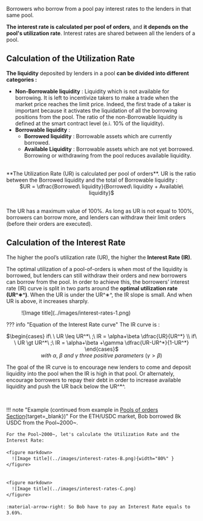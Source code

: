 Borrowers who borrow from a pool pay interest rates to the lenders in that same pool.

**The interest rate is calculated per pool of orders**, and **it depends on the pool's utilization rate**. Interest rates are shared between all the lenders of a pool.

<h2 style="font-weight: bold;">Calculation of the Utilization Rate</h2>

**The liquidity** deposited by lenders in a pool **can be divided into different categories :**

- **Non-Borrowable liquidity** : Liquidity which is not available for borrowing. It is left to incentivize takers to make a trade when the market price reaches the limit price. Indeed, the first trade of a taker is important because it activates the liquidation of all the borrowing positions from the pool. The ratio of the non-Borrowable liquidity is defined at the smart contract level (e.i. 10% of the liquidity).
- **Borrowable liquidity** :
    - **Borrowed liquidity** : Borrowable assets which are currently borrowed.
    - **Available Liquidity** : Borrowable assets which are not yet borrowed. Borrowing or withdrawing from the pool reduces available liquidity.

<br>
**The Utilization Rate (UR) is calculated per pool of orders**. UR is the ratio between the Borrowed liquidity and the total of Borrowable liquidity :

<center>
$UR = \dfrac{Borrowed\ liquidity}{Borrowed\ liquidity + Available\ liquidity}$
</center>
<!-- https://katex.org/docs/supported.html#binary-operators -->

<br>

The UR has a maximum value of 100%. As long as UR is not equal to 100%, borrowers can borrow more, and lenders can withdraw their limit orders (before their orders are executed).


<h2 style="font-weight: bold;">Calculation of the Interest Rate</h2>

The higher the pool’s utilization rate (UR), the higher the **Interest Rate (IR)**.

The optimal utilization of a pool-of-orders is when most of the liquidity is borrowed, but lenders can still withdraw their orders and new borrowers can borrow from the pool. In order to achieve this, the borrowers’ interest rate (IR) curve is split in two parts around the **optimal utilization rate (UR^∗^)**. When the UR is under the UR^∗^, the IR slope is small. And when UR is above, it increases sharply.


<figure markdown>
  ![Image title](../images/interest-rates-1.png)
</figure>

??? info "Equation of the Interest Rate curve"
    The IR curve is :
    <center>
    $\begin{cases}
        if\ \ UR \leq UR^*\ ;\ IR = \alpha+\beta \dfrac{UR}{UR^*} \\ 
        if\ \ UR \gt UR^*\ ;\ IR = \alpha+\beta +\gamma \dfrac{UR-UR^*}{1-UR^*}
        \end{cases}$
    </center>
    <center>
    $with\ α,\ β\ and\ γ\ three\ positive\ parameters\ (γ>β)$
    </center>


The goal of the IR curve is to encourage new lenders to come and deposit liquidity into the pool when the IR is high in that pool. Or alternately, encourage borrowers to repay their debt in order to increase available liquidity and push the UR back below the UR^*^.

<br>

!!! note "Example (continued from example in [Pools of orders Section](../pools-of-orders){target=_blank})"
    For the ETH/USDC market, Bob borrowed 8k USDC from the Pool~2000~.

    For the Pool~2000~, let's calculate the Utilization Rate and the Interest Rate:
    
    <figure markdown>
      ![Image title](../images/interest-rates-B.png){width="80%" }
    </figure>
    
    
    <figure markdown>
      ![Image title](../images/interest-rates-C.png)
    </figure>
    
    :material-arrow-right: So Bob have to pay an Interest Rate equals to 3.69%.
